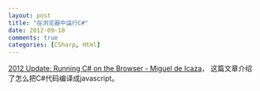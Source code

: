 ```yaml
---
layout: post
title: "在浏览器中运行C#"
date: 2012-09-10
comments: true
categories: [CSharp, Html]
---
```

<a href="http://tirania.org/blog/archive/2012/Sep-06.html">2012 Update: Running C# on the Browser - Miguel de Icaza</a>， 这篇文章介绍了怎么把C#代码编译成javascript。<br /><br /><br /><blockquote></blockquote>